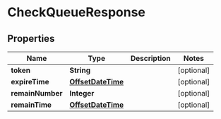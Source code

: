 # CheckQueueResponse

## Properties
Name | Type | Description | Notes
------------ | ------------- | ------------- | -------------
**token** | **String** |  |  [optional]
**expireTime** | [**OffsetDateTime**](OffsetDateTime.md) |  |  [optional]
**remainNumber** | **Integer** |  |  [optional]
**remainTime** | [**OffsetDateTime**](OffsetDateTime.md) |  |  [optional]

